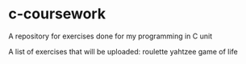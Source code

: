 # c-coursework
A repository for exercises done for my programming in C unit

A list of exercises that will be uploaded:
roulette
yahtzee
game of life

